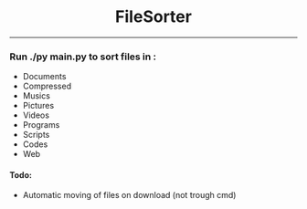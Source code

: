 <h1 align = center>FileSorter</h1>

---

### Run ./py main.py to sort files in :
- Documents
- Compressed
- Musics
- Pictures
- Videos
- Programs
- Scripts
- Codes 
- Web

#### Todo:
- Automatic moving of files on download (not trough cmd)